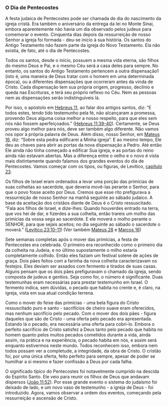 ### O Dia de Pentecostes 

A festa judaica de Pentecostes pode ser chamada de dia do nascimento da igreja cristã. Era também o aniversário da entrega da lei no Monte Sinai, embora aparentemente não havia um dia observado pelos judeus para comemorar o evento. Cinquenta dias depois da ressurreição de nosso Senhor a igreja foi formada - deu-se início à sua história. Os santos do Antigo Testamento não fazem parte da igreja do Novo Testamento. Ela não existia, de fato, até o dia de Pentecostes.

Todos os santos, desde o início, possuem a mesma vida eterna, são filhos do mesmo Deus e Pai, e o mesmo Céu será a casa deles para sempre. No entanto, os santos do Antigo Testamento pertencem a outra dispensação1 (isto é, uma maneira de Deus tratar com o homem em uma determinada época), ou a diferentes dispensações que ocorreram antes da vinda de Cristo. Cada dispensação tem sua própria origem, progresso, declínio e queda nas Escrituras, e terá seu próprio reflexo no Céu. Nem as pessoas nem as dispensações serão indistinguíveis lá.

Por isso, o apóstolo em [Hebreus 11](http://bibliaonline.com.br/acf/hb/11), ao falar dos antigos santos, diz: “E todos estes, tendo tido testemunho pela fé, não alcançaram a promessa, provendo Deus alguma coisa melhor a nosso respeito, para que eles sem nós não fossem aperfeiçoados.” ([Hebreus 11:39-40](http://bibliaonline.com.br/acf/hb/11/39-40)). Certamente, se Deus proveu algo melhor para nós, deve ser também algo diferente. Não vamos nos opor à própria palavra de Deus. Além disso, nosso Senhor, em [Mateus 16](http://bibliaonline.com.br/acf/mt/16), diz: “Sobre esta pedra edificarei a Minha igreja”. E ao mesmo tempo, Ele deu as chaves para abrir as portas da nova dispensação a Pedro. Até então Ele ainda não tinha começado a edificar Sua igreja, e as portas do reino ainda não estavam abertas. Mas a diferença entre o velho e o novo é vista mais distintamente quando falamos dos grandes eventos do dia de Pentecostes. Vamos começar com os tipos, ou figuras, de Levítico, [capítulo 23](http://bibliaonline.com.br/acf/lv/23).

Os filhos de Israel eram ordenados a levar uma porção das primícias de suas colheitas ao sacerdote, que deveria movê-las perante o Senhor, para que o povo fosse aceito por Deus. Cremos que esse rito prefigurava a ressurreição de nosso Senhor na manhã seguinte ao sábado judaico. A base da aceitação dos cristãos diante de Deus é o Cristo ressuscitado. “Fala aos filhos de Israel, e dize-lhes: Quando houverdes entrado na terra, que vos hei de dar, e fizerdes a sua colheita, então trareis um molho das primícias da vossa sega ao sacerdote. E ele moverá o molho perante o SENHOR, para que sejais aceitos; no dia seguinte ao sábado o sacerdote o moverá.” ([Levítico 23:10-11](http://bibliaonline.com.br/acf/lv/23/10-11)) (Ver também [Mateus 28](http://bibliaonline.com.br/acf/mt/28) e [Marcos 16](http://bibliaonline.com.br/acf/mt/16))

Sete semanas completas após o mover das primícias, a festa de Pentecostes era celebrada. O primeiro era reconhecido como o primeiro dia da colheita na Judeia, e no último supostamente o milho estaria completamente colhido. Então eles faziam um festival solene de ações de graça. Dois pães feitos com a farinha da nova colheita caracterizavam os festejos. Eles deviam ser assados com fermento e tirados de suas casas. Alguns pensam que os dois pães prefiguravam o chamado da igreja, sendo composta de judeus e gentios. Seja como for, o número é significante. Duas testemunhas eram necessárias para prestar testemunho em Israel. O fermento indica, sem dúvidas, o pecado que habita no crente e, é claro, na igreja, vista em sua atual condição terrena.

Como o mover do feixe das primícias - uma bela figura do Cristo ressuscitado puro e santo - sacrifícios de cheiro suave eram oferecidos, mas nenhum sacrifício pelo pecado. Com o mover dos dois pães - figura daqueles que são de Cristo - uma oferta pelo pecado era apresentada. Estando lá o pecado, era necessária uma oferta para cobrí-lo. Embora o perfeito sacrifício de Cristo satisfez a Deus tanto pelo pecado que habita no homem quanto pelos muitos pecados cometidos durante a vida, ainda assim, na prática e na experiência, o pecado habita em nós, e assim será enquanto estivermos neste mundo. Todos reconhecem isso, embora nem todos possam ver a completude, a integridade, da obra de Cristo. O cristão foi, por uma única oferta, feito perfeito para sempre, apesar de poder se humilhar a si mesmo e fazer confissão a Deus por cada falha.

O significado típico do Pentecostes foi notavelmente cumprido na descida do Espírito Santo. Ele veio para reunir os filhos de Deus que andavam dispersos ([João 11:52](http://bibliaonline.com.br/acf/jo/11/52)). Por esse grande evento o sistema do judaísmo foi deixado de lado, e um novo vaso de testemunho - a igreja de Deus - foi introduzido. Agora, vamos observar a ordem dos eventos, começando pela ressurreição e ascensão de Cristo.